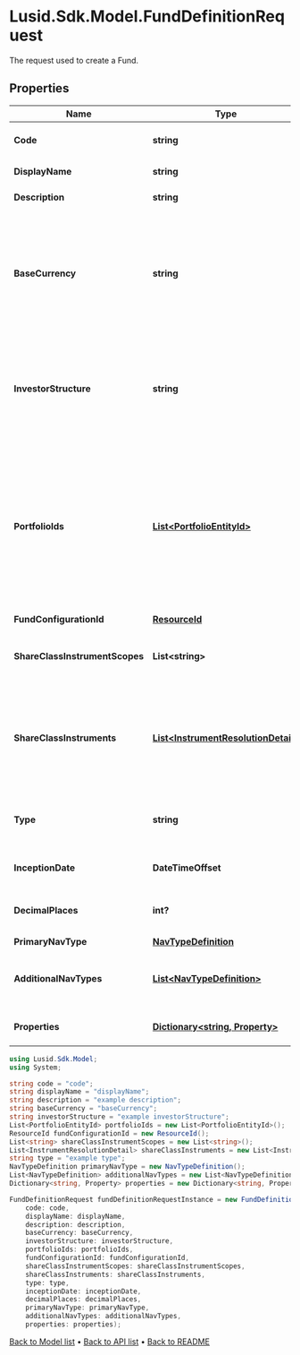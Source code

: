 # Lusid.Sdk.Model.FundDefinitionRequest
The request used to create a Fund.

## Properties

Name | Type | Description | Notes
------------ | ------------- | ------------- | -------------
**Code** | **string** | The code given for the Fund. | 
**DisplayName** | **string** | The name of the Fund. | 
**Description** | **string** | A description for the Fund. | [optional] 
**BaseCurrency** | **string** | The base currency of the Fund in ISO 4217 currency code format. All portfolios must be of a matching base currency. | 
**InvestorStructure** | **string** | The Investor structure to be used by the Fund. Supported values are &#39;NonUnitised&#39;, &#39;Classes&#39; and &#39;Custom&#39;. | [optional] 
**PortfolioIds** | [**List&lt;PortfolioEntityId&gt;**](PortfolioEntityId.md) | A list of the Portfolio IDs associated with the fund, which are part of the Fund. Note: These must all have the same base currency, which must also much the Fund Base Currency. | 
**FundConfigurationId** | [**ResourceId**](ResourceId.md) |  | 
**ShareClassInstrumentScopes** | **List&lt;string&gt;** | The scopes in which the instruments lie, currently limited to one. | [optional] 
**ShareClassInstruments** | [**List&lt;InstrumentResolutionDetail&gt;**](InstrumentResolutionDetail.md) | Details the user-provided instrument identifiers and the instrument resolved from them. | [optional] 
**Type** | **string** | The type of fund; &#39;Standalone&#39;, &#39;Master&#39; or &#39;Feeder&#39; | [optional] 
**InceptionDate** | **DateTimeOffset** | Inception date of the Fund | 
**DecimalPlaces** | **int?** | Number of decimal places for reporting | [optional] 
**PrimaryNavType** | [**NavTypeDefinition**](NavTypeDefinition.md) |  | 
**AdditionalNavTypes** | [**List&lt;NavTypeDefinition&gt;**](NavTypeDefinition.md) | The definitions for any additional NAVs on the Fund. | [optional] 
**Properties** | [**Dictionary&lt;string, Property&gt;**](Property.md) | A set of properties for the Fund. | [optional] 

```csharp
using Lusid.Sdk.Model;
using System;

string code = "code";
string displayName = "displayName";
string description = "example description";
string baseCurrency = "baseCurrency";
string investorStructure = "example investorStructure";
List<PortfolioEntityId> portfolioIds = new List<PortfolioEntityId>();
ResourceId fundConfigurationId = new ResourceId();
List<string> shareClassInstrumentScopes = new List<string>();
List<InstrumentResolutionDetail> shareClassInstruments = new List<InstrumentResolutionDetail>();
string type = "example type";
NavTypeDefinition primaryNavType = new NavTypeDefinition();
List<NavTypeDefinition> additionalNavTypes = new List<NavTypeDefinition>();
Dictionary<string, Property> properties = new Dictionary<string, Property>();

FundDefinitionRequest fundDefinitionRequestInstance = new FundDefinitionRequest(
    code: code,
    displayName: displayName,
    description: description,
    baseCurrency: baseCurrency,
    investorStructure: investorStructure,
    portfolioIds: portfolioIds,
    fundConfigurationId: fundConfigurationId,
    shareClassInstrumentScopes: shareClassInstrumentScopes,
    shareClassInstruments: shareClassInstruments,
    type: type,
    inceptionDate: inceptionDate,
    decimalPlaces: decimalPlaces,
    primaryNavType: primaryNavType,
    additionalNavTypes: additionalNavTypes,
    properties: properties);
```

[Back to Model list](../README.md#documentation-for-models) &#8226; [Back to API list](../README.md#documentation-for-api-endpoints) &#8226; [Back to README](../README.md)
